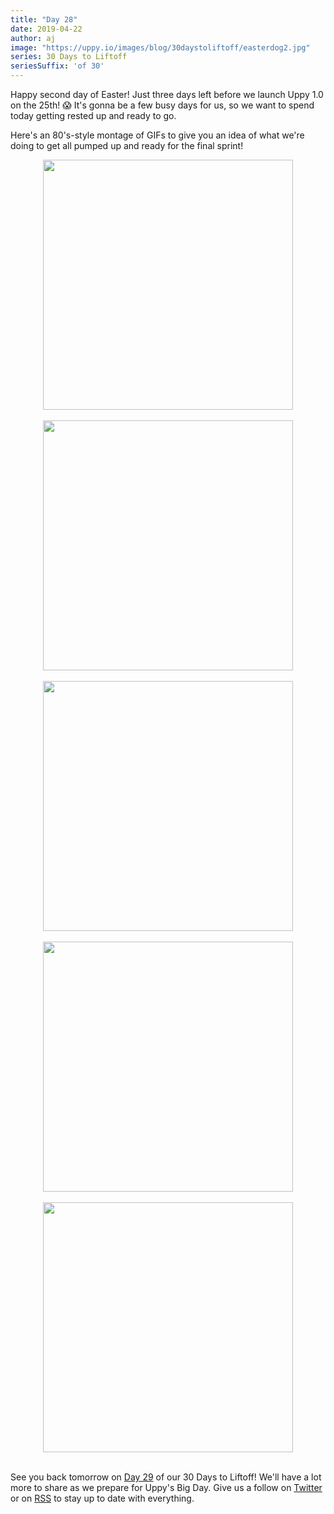```yaml
---
title: "Day 28"
date: 2019-04-22
author: aj
image: "https://uppy.io/images/blog/30daystoliftoff/easterdog2.jpg"
series: 30 Days to Liftoff
seriesSuffix: 'of 30'
---
```


Happy second day of Easter! Just three days left before we launch Uppy 1.0 on the 25th! :scream: It's gonna be a few busy days for us, so we want to spend today getting rested up and ready to go.

Here's an 80's-style montage of GIFs to give you an idea of what we're doing to get all pumped up and ready for the final sprint!

<!--more-->

<center><img width="400"  src="https://media.giphy.com/media/12TOAdbCuQe2wE/giphy.gif"><br/><br/></center>
<center><img width="400"  src="https://media.giphy.com/media/yBjUwriEYpFyE/giphy.gif"><br/><br/></center>
<center><img width="400"  src="https://media.giphy.com/media/KXKSxnXsjw9Ne/giphy.gif"><br/><br/></center>
<center><img width="400"  src="https://media.giphy.com/media/cLcxtL1z8t8oo/giphy.gif"><br/><br/></center>
<center><img width="400"  src="https://media.giphy.com/media/ngzhAbaGP1ovS/giphy.gif"><br/><br/></center>

See you back tomorrow on [Day 29](/blog/2019/04/liftoff-29/) of our 30 Days to Liftoff! We'll have a lot more to share as we prepare for Uppy's Big Day. Give us a follow on [Twitter](https://twitter.com/uppy_io) or on [RSS](https://uppy.io/atom.xml) to stay up to date with everything.
